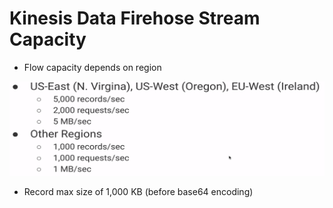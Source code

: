 # Kinesis Data Firehose Stream Capacity

- Flow capacity depends on region

![Alt text](image-1.png)

- Record max size of 1,000 KB (before base64 encoding)

